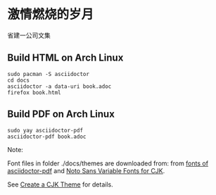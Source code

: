 # 激情燃烧的岁月

省建一公司文集

## Build HTML on Arch Linux

```
sudo pacman -S asciidoctor
cd docs
asciidoctor -a data-uri book.adoc
firefox book.html
```

## Build PDF on Arch Linux

```
sudo yay asciidoctor-pdf
asciidoctor-pdf book.adoc
```

Note:

Font files in folder ./docs/themes are downloaded from:
from [fonts of asciidoctor-pdf](https://github.com/asciidoctor/asciidoctor-pdf/tree/main/data/fonts)
and [Noto Sans Variable Fonts for CJK](https://github.com/googlefonts/noto-cjk/tree/main/Sans#ttf).

See [Create a CJK Theme](https://docs.asciidoctor.org/pdf-converter/2.0/theme/cjk/)
for details.
